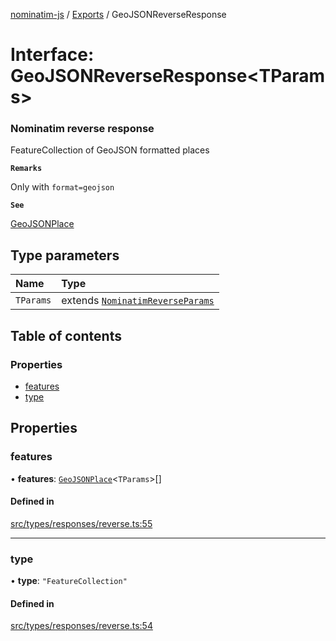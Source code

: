 [nominatim-js](../README.md) / [Exports](../modules.md) / GeoJSONReverseResponse

# Interface: GeoJSONReverseResponse<TParams\>

### Nominatim reverse response
FeatureCollection of GeoJSON formatted places

**`Remarks`**

Only with `format=geojson`

**`See`**

[GeoJSONPlace](../modules.md#geojsonplace)

## Type parameters

| Name | Type |
| :------ | :------ |
| `TParams` | extends [`NominatimReverseParams`](NominatimReverseParams.md) |

## Table of contents

### Properties

- [features](GeoJSONReverseResponse.md#features)
- [type](GeoJSONReverseResponse.md#type)

## Properties

### features

• **features**: [`GeoJSONPlace`](../modules.md#geojsonplace)<`TParams`\>[]

#### Defined in

[src/types/responses/reverse.ts:55](https://github.com/blksnk/nominatim-js/blob/2f25718/src/types/responses/reverse.ts#L55)

___

### type

• **type**: ``"FeatureCollection"``

#### Defined in

[src/types/responses/reverse.ts:54](https://github.com/blksnk/nominatim-js/blob/2f25718/src/types/responses/reverse.ts#L54)
